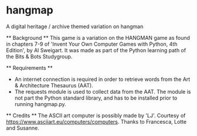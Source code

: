 # hangmap
A digital heritage / archive themed variation on hangman

** Background **
This game is a variation on the HANGMAN game as found in chapters 7-9 of 'Invent Your Own Computer Games with Python, 4th Edition', by Al Sweigart. It was made as part of the Python learning path of the Bits & Bots Studygroup.

** Requirements **
* An internet connection is required in order to retrieve words from the Art & Architecture Thesaurus (AAT).
* The requests module is used to collect data from the AAT. The module is not part the Python standard library, and has to be installed prior to running hangmap.py.

** Credits **
The ASCII art computer is possibly made by 'LJ'. Courtesy of https://www.asciiart.eu/computers/computers.
Thanks to Francesca, Lotte and Susanne.
